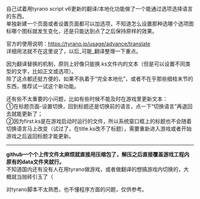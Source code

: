自己试着用tyrano script v6更新的翻译/本地化功能做了一个能通过选项选择语言的东西。<br>
单独新建一个页面或者设置页面都可以加选项，不知道怎么设置那种选哪个选项图标哪个图标就发生变化，还是只能达到点了之后保持原样的效果。<br>

官方的使用说明：https://tyrano.jp/usage/advance/translate<br>
详细用法就不在这里说了，以后_可能_翻译整理一下重点。

因为翻译替换的机制，原则上好像只能换.ks文件内的文本（但是可以设置不同类型的文字，比如正文或选项）。<br>
除了这点都还挺方便的，如果不执着于“完全本地化”，或者不在乎那些细枝末节的东西，推荐试一试这个新功能。

还有些不太重要的小问题，比如有些时候不能及时在游戏里更新文本：<br>
①在标题页面-设置切换，回到标题还是切换前的语言，点一下“切换语言”再退回去就能更新了；<br>
②因为first.ks是在游戏启动时运行的文件，所以系统窗口框上的标题也不会随着切换语言马上改变（试过了，在title.ks改不了标题），需要重新进入游戏或者开始游戏之后返回标题才能更新。<br>

---

**github一个个上传文件太麻烦就直接用压缩包了，解压之后直接覆盖游戏工程内原有的data文件夹就行。**<br>
不知道国内还有没有人在用tyrano做游戏，或者做翻译的想搞游戏内切换的，大概就当抛砖引玉了（

对tyrano脚本不太熟悉，也不懂程序方面的问题，仅供参考。
